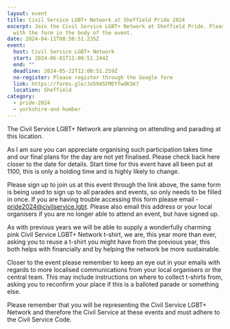 ```yaml
---
layout: event
title: Civil Service LGBT+ Network at Sheffield Pride 2024
excerpt: Join the Civil Service LGBT+ Network at Sheffield Pride. Please sign up
  with the form in the body of the event.
date: 2024-04-11T08:50:51.235Z
event:
  host: Civil Service LGBT+ Network
  start: 2024-06-01T11:00:51.244Z
  end: ""
  deadline: 2024-05-22T12:00:51.259Z
  no-register: Please register through the Google form
  link: https://forms.gle/Jo594SFMEYfwdKSK7
  location: Sheffield
category:
  - pride-2024
  - yorkshire-and-humber
---
```

The Civil Service LGBT+ Network are planning on attending and parading at this location.

As I am sure you can appreciate organising such participation takes time and our final plans for the day are not yet finalised. Please check back here closer to the date for details. Start time for this event have all been put at 1100, this is only a holding time and is highly likely to change. 

Please sign up to join us at this event through the link above, the same form is being used to sign up to all parades and events, so only needs to be filled in once. If you are having trouble accessing this form please email - [pride2024@civilservice.lgbt](mailto:pride2024@civilservice.lgbt). Please also email this address or your local organisers if you are no longer able to attend an event, but have signed up.

As with previous years we will be able to supply a wonderfully charming pink Civil Service LGBT+ Network t-shirt, we are, this year more than ever, asking you to reuse a t-shirt you might have from the previous year, this both helps with financially and by helping the network be more sustainable. 

Closer to the event please remember to keep an eye out in your emails with regards to more localised communications from your local organisers or the central team. This may include instructions on where to collect t-shirts from, asking you to reconfirm your place if this is a balloted parade or something else.

Please remember that you will be representing the Civil Service LGBT+ Network and therefore the Civil Service at these events and must adhere to the Civil Service Code.